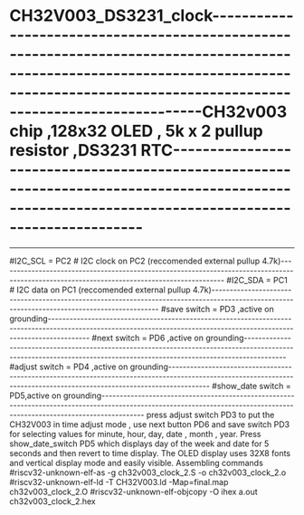 # CH32V003_DS3231_clock---------------------------------------------------------------------------------------------------------------------------------------------------------------------------------------------CH32v003 chip ,128x32 OLED , 5k x 2 pullup resistor  ,DS3231 RTC----------------------------------------------------------------------------------------------------------------------------------------------------
----------------------------------------------------------------------------------------------------------------------------------------------------------------------------------------------------------------------------------------------------------------------------------------------------------------------------------------------------------------------------------------------------------------------------------------
#I2C_SCL 		= PC2 # I2C  clock on PC2 (reccomended external pullup 4.7k)--------------------------------------------------------------------------------------------------------------------------------------------
#I2C_SDA 		= PC1 # I2C  data on PC1 (reccomended external pullup 4.7k)---------------------------------------------------------------------------------------------------------------------------------------------
#save switch  		= PD3  ,active on grounding-----------------------------------------------------------------------------------------------------------------------------------------------------------------------
#next switch  		= PD6  ,active on grounding-----------------------------------------------------------------------------------------------------------------------------------------------------------------------
#adjust switch  	= PD4  ,active on grounding-----------------------------------------------------------------------------------------------------------------------------------------------------------------------
#show_date switch  	= PD5,active on grounding------------------------------------------------------------------------------------------------------------------------------------------------------------------------
press adjust switch PD3 to put the  CH32V003 in time adjust mode , use next button PD6 and save switch PD3 for selecting values for minute, hour, day, date , month , year.   Press show_date_switch PD5 which displays day of the week  and date for 5 seconds and then revert to time display. The OLED display uses 32X8 fonts and vertical display mode and easily visible. Assembling commands                         #riscv32-unknown-elf-as -g ch32v003_clock_2.S -o ch32v003_clock_2.o
#riscv32-unknown-elf-ld -T CH32V003.ld -Map=final.map ch32v003_clock_2.O
#riscv32-unknown-elf-objcopy -O ihex a.out ch32v003_clock_2.hex
